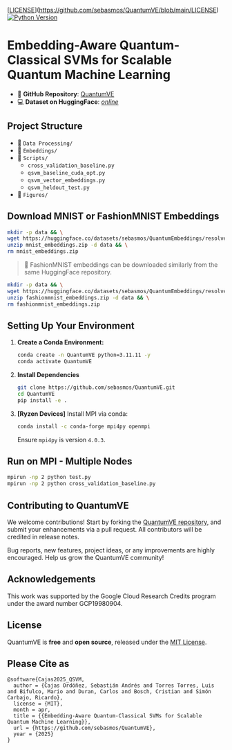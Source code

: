 [[LICENSE](https://img.shields.io/badge/license-MIT-blue.svg)](https://github.com/sebasmos/QuantumVE/blob/main/LICENSE)
[![Python Version](https://img.shields.io/badge/python-3.10%20%7C%203.11%20%7C%203.12-blue.svg)](https://github.com/sebasmos/QuantumVE/) 

# Embedding-Aware Quantum-Classical SVMs for Scalable Quantum Machine Learning


- 📂 **GitHub Repository**: [QuantumVE](https://github.com/sebasmos/QuantumVE)
- 💻 **Dataset on HuggingFace**: [*online*](https://huggingface.co/datasets/sebasmos/QuantumEmbeddings)

## Project Structure

- 📁 `Data Processing/`
- 📁 `Embeddings/`
- 📁 `Scripts/`
  - `cross_validation_baseline.py`
  - `qsvm_baseline_cuda_opt.py`
  - `qsvm_vector_embeddings.py`
  - `qsvm_heldout_test.py`
- 📁 `Figures/`

## Download MNIST or FashionMNIST Embeddings

```bash
mkdir -p data && \
wget https://huggingface.co/datasets/sebasmos/QuantumEmbeddings/resolve/main/mnist_embeddings.zip && \
unzip mnist_embeddings.zip -d data && \
rm mnist_embeddings.zip
```

> 🔁 FashionMNIST embeddings can be downloaded similarly from the same HuggingFace repository.

```bash
mkdir -p data && \
wget https://huggingface.co/datasets/sebasmos/QuantumEmbeddings/resolve/main/fashionmnist_embeddings.zip && \
unzip fashionmnist_embeddings.zip -d data && \
rm fashionmnist_embeddings.zip
```

## Setting Up Your Environment

1. **Create a Conda Environment:**
   ```bash
   conda create -n QuantumVE python=3.11.11 -y
   conda activate QuantumVE
   ```

2. **Install Dependencies**
   ```bash
   git clone https://github.com/sebasmos/QuantumVE.git
   cd QuantumVE
   pip install -e .
   ```

3. **[Ryzen Devices]** Install MPI via conda:
   ```bash
   conda install -c conda-forge mpi4py openmpi
   ```
   Ensure `mpi4py` is version `4.0.3`.

## Run on MPI - Multiple Nodes

```bash
mpirun -np 2 python test.py
mpirun -np 2 python cross_validation_baseline.py
```

## Contributing to QuantumVE

We welcome contributions! Start by forking the [QuantumVE repository](https://github.com/sebasmos/QuantumVE), and submit your enhancements via a pull request. All contributors will be credited in release notes.

Bug reports, new features, project ideas, or any improvements are highly encouraged. Help us grow the QuantumVE community!

## Acknowledgements

This work was supported by the Google Cloud Research Credits program under the award number GCP19980904.

## License

QuantumVE is **free** and **open source**, released under the [MIT License](https://github.com/sebasmos/QuantumVE/blob/main/LICENSE).

## Please Cite as

```
@software{Cajas2025_QSVM,
  author = {Cajas Ordóñez, Sebastián Andrés and Torres Torres, Luis and Bifulco, Mario and Duran, Carlos and Bosch, Cristian and Simón Carbajo, Ricardo},
  license = {MIT},
  month = apr,
  title = {{Embedding-Aware Quantum-Classical SVMs for Scalable Quantum Machine Learning}},
  url = {https://github.com/sebasmos/QuantumVE},
  year = {2025}
}
```
